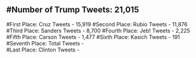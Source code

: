 #Number of Trump Tweets: 21,015
---
#First Place: Cruz Tweets - 15,919
#Second Place: Rubio Tweets - 11,876
#Third Place: Sanders Tweets - 8,700
#Fourth Place: Jeb! Tweets - 2,225
#Fifth Place: Carson Tweets - 1,477
#Sixth Place: Kasich Tweets - 191
#Seventh Place: Total Tweets -  
#Last Place: Clinton Tweets - 
